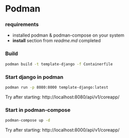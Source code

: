 # Podman

### requirements
- installed podman & podman-compose on your system
- **install** section from *readme.md* completed


### Build
```bash
podman build -t template-django -f Containerfile
```

### Start django in podman
```bash
podman run -p 8080:8000 template-django:latest
```
Try after starting: http://localhost:8080/api/v1/coreapp/

### Start in podman-compose

```bash
podman-compose up -d
```
Try after starting: http://localhost:8000/api/v1/coreapp/